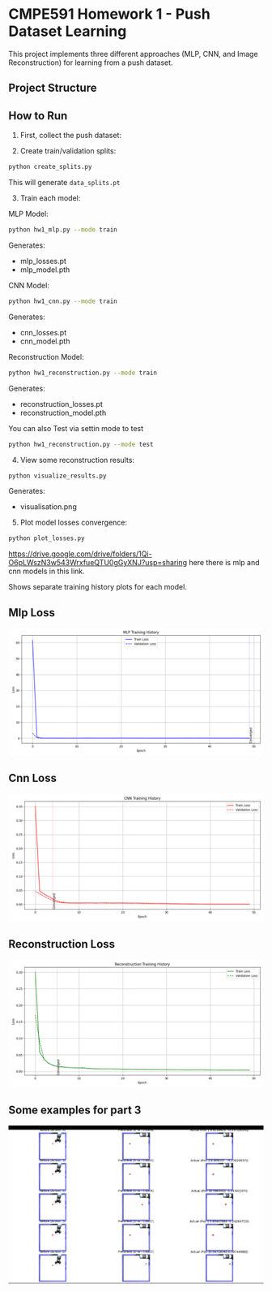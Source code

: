 # CMPE591 Homework 1 - Push Dataset Learning

This project implements three different approaches (MLP, CNN, and Image Reconstruction) for learning from a push dataset.

## Project Structure 

## How to Run

1. First, collect the push dataset:

2. Create train/validation splits:
```bash
python create_splits.py
```
This will generate `data_splits.pt`

3. Train each model:

MLP Model:
```bash
python hw1_mlp.py --mode train
```

Generates:
- mlp_losses.pt
- mlp_model.pth

CNN Model:
```bash
python hw1_cnn.py --mode train
```

Generates:
- cnn_losses.pt
- cnn_model.pth

Reconstruction Model:
```bash cmpe591-hw1/README.md
python hw1_reconstruction.py --mode train
```

Generates:
- reconstruction_losses.pt
- reconstruction_model.pth

You can also Test via settin mode to test
```bash cmpe591-hw1/README.md
python hw1_reconstruction.py --mode test
```

4. View some reconstruction results:
```bash
python visualize_results.py
```

Generates:
- visualisation.png

5. Plot model losses convergence:
```bash
python plot_losses.py
```

https://drive.google.com/drive/folders/1Qi-O6pLWszN3w543WrxfueQTU0gGyXNJ?usp=sharing
here there is mlp and cnn models in this link. 

Shows separate training history plots for each model.

## Mlp Loss
![Mlp](HW1/mlp_training_history.png)



## Cnn Loss
![Cnn](HW1/cnn_training_history.png)


## Reconstruction Loss
![Reconstruction](HW1/reconstruction_training_history.png)


## Some examples for part 3
![Reconstruction](HW1/visualisation.png)



